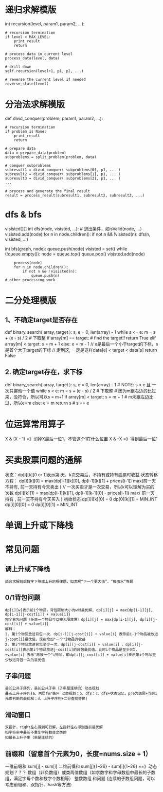 # 递归求解模版
int recursion(level, param1, param2, ...):

    # recursion termination
    if level > MAX_LEVEL:
        print_result
        return

    # process data in current level
    process_data(level, data)

    # drill down
    self.recursion(level+1, p1, p2, ...)

    # reverse the current level if needed
    reverse_state(level)

# 分治法求解模版
def divid_conquer(problem, param1, param2, ...):
    
    # recursion termination
    if problem is None:
        print_result
        return

    # prepare data
    data = prepare_data(problem)
    subproblems = split_problem(problem, data)

    # conquer subproblems
    subresult1 = divid_conquer( subproblems[0], p1, ... )
    subresult2 = divid_conquer( subproblems[1], p1, ... )
    subresult3 = divid_conquer( subproblems[2], p1, ... )
    ...

    # process and generate the final result
    result = process_result(subresult1, subresult2, subresult3, ...)

# dfs & bfs
visisted[][]
int dfs(node, visisted, ...):
    # 退出条件，如isValid(node, ...)
    visisted.add(node)
    for n in node.children():
        if not n && !visisted(n):
            dfs(n, visisted, ...)

int bfs(graph, node):
    queue.push(node)
    visisted = set()
    while (!queue.empty()):
        node = queue.top()
        queue.pop()
        visisted.add(node)

        process(node)
        for n in node.children():
            if not n && !visisted(n):
                queue.push(n)
    # other processing work

# 二分处理模版
## 1、不确定target是否存在
def binary_search( array, target ):
    s, e = 0, len(array) - 1
    while s <= e:
        m = s + (e - s) / 2 # 下取整
        if array[m] == target:
            # find the target!!
            return True
        elif array[m] < target:
            s = m + 1
        else:
            e = m - 1
    // e是最后一个小于target的下标，s是首个大于target的下标
    // 走到这, 一定是这样data[e] < target < data[s]
    return False
## 2. 确定target存在，求下标
def binary_search( array, target ):
    s, e = 0, len(array) - 1
    # NOTE: s < e 且 一次只挪动一个值
    while s < e: 
        m = s + (e - s) / 2 # 下取整
        # 因为m跟右边的比过来，没符合，所以可以s = m+1
        if array[m] < target:
            s = m + 1
        # m未跟左边比过，所以e=m
        else:
            e = m 
    return s # s == e

# 位运算常用算子
X & (X - 1) =》消掉X最后一位1，不管这个1在什么位置
X & -X =》得到最后一位1

# 买卖股票问题的通解
状态：dp[i][k][0 or 1]表示第i天，k次交易后，不持有或持有股票时收益
状态转移方程：
dp[i][k][0] = max(dp[i-1][k][0], dp[i-1][k][1] + prices[i-1])
              max(前一天不持有,    前一天持有今天卖出     ) // 一次买卖才是一次交易，所以k可以理解为买的次数
dp[i][k][1] = max(dp[i-1][k][1], dp[i-1][k-1][0] - prices[i-1])
              max( 前一天持有  , 前一天不持有今天买入     )
初始状态
dp[0][k][0] = 0
dp[0][k][1] = MIN_INT
dp[i][0][0] = 0
dp[i][0][1] = MIN_INT

# 单调上升或下降栈

# 常见问题
## 调上升或下降栈
    适合求解前后数字下降或上升的规律题，如求解“下一个更大值”，“接雨水”等题
## 0/1背包问题
    dp[i][w]表示前i个物品，背包限制大小为w时最优解, dp[i][j] = max{dp[i-1][j], dp[i-1][j-cost[i]] + value[i]}
    完全背包问题（任意一个物品可以被无限放置）dp[i][j] = max{dp[i-1][j], dp[i][j-cost[i]] + value[i]}
    解释：
    1. 第i个物品放进背包一次，dp[i-1][j-cost[i]] + value[i] 表示前i-1个物品被放进j-cost[i]最优值，现在增加"一个"i物品的收益
    2. 第i个物品放进背包至少一次，dp[i][j-cost[i]] + value[i] ，dp[i][j-cost[i]]表示第i个物品放进j-cost[i]的背包最优值，此时i个物品是至少0次，+value[i] 表示"再放一个"i物品，即dp[i][j-cost[i]] + value[i]表示第i个物品至少放进背包一次的最优值
## 子串问题
    最长公共子序列，最长公共子串（子串是连续的）动态规划
    最长上升子序列(a、两层for循环 动态规划；b、dfs；c、dfs+状态记忆，pre为结尾+当前i元素判断的最优解；d、上升子序列+二分查找替换)
## 滑动窗口
    双指针，right往右得到可行解，左指针往右得到当前最优解
    如字符串中最长不重复字符数目之类的
    如最长上升子串（串是连续的）
## 前缀和（留意首个元素为0，长度=nums.size + 1）
一维前缀和 sum[j] - sum[i]
二维前缀和 sum[j]{1~26} - sum[i]{1~26} ==》动态规划？？？
    数组（非负数组）或类两值数组（如求数字和字母数组中最长的子数组，满足字母个数和数字个数相等）
    整数数组 和问题
    (连续的子数组问题，可以考虑前缀和、双指针、hash等方法)
